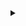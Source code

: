 <details><summary><a href="" target="_blank" rel="noopener"><span></span> </a></summary>1. <a href="" target="_blank" rel="noopener"><span></span> </a></details>